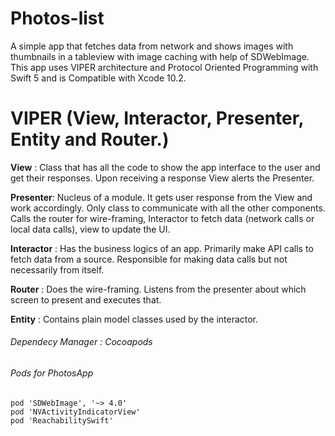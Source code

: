 # Photos-list
 A simple app that fetches data from network and shows images with thumbnails in a tableview with image caching with help of SDWebImage.
 This app uses VIPER architecture and Protocol Oriented Programming with Swift 5 and is Compatible with Xcode 10.2. 
# VIPER (View, Interactor, Presenter, Entity and Router.) 

**View** : Class that has all the code to show the app interface to the user and get their responses. Upon receiving a response View alerts the Presenter.

**Presenter**: Nucleus of a module. It gets user response from the View and work accordingly. Only class to communicate with all the other components. Calls the router for wire-framing, Interactor to fetch data (network calls or local data calls), view to update the UI.

**Interactor** : Has the business logics of an app. Primarily make API calls to fetch data from a source. Responsible for making data calls but not necessarily from itself.

**Router** : Does the wire-framing. Listens from the presenter about which screen to present and executes that.

**Entity** : Contains plain model classes used by the interactor.

###### Dependecy Manager : Cocoapods
###### Pods for PhotosApp
    pod 'SDWebImage', '~> 4.0'
    pod 'NVActivityIndicatorView'
    pod 'ReachabilitySwift'
